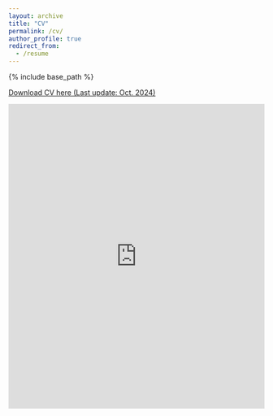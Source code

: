```yaml
---
layout: archive
title: "CV"
permalink: /cv/
author_profile: true
redirect_from:
  - /resume
---
```


{% include base_path %}

[Download CV here (Last update: Oct. 2024)](https://fangyuanlin2002.github.io/files/CV.pdf)

<embed src="https://fangyuanlin2002.github.io/files/CV.pdf" width="100%" height="600px" type="application/pdf">
